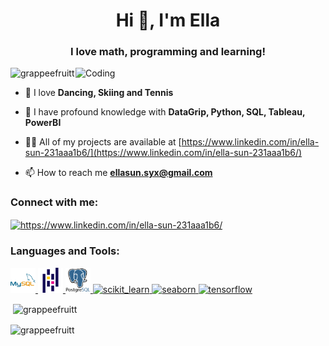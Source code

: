 <h1 align="center">Hi 👋, I'm Ella</h1>
<h3 align="center">I love math, programming and learning!</h3>
<img align="right" alt="Coding" width="400" src="https://media3.giphy.com/media/CuuSHzuc0O166MRfjt/giphy.gif?cid=ecf05e477yvghb9k2bzvabmcllf9qed0ww7yi337wvnkz9m5&ep=v1_gifs_search&rid=giphy.gif&ct=g">


<p align="left"> <img src="https://komarev.com/ghpvc/?username=grappeefruitt&label=Profile%20views&color=0e75b6&style=flat" alt="grappeefruitt" /> </p>

- 🌱 I love **Dancing, Skiing and Tennis**

- 👯 I have profound knowledge with **DataGrip, Python, SQL, Tableau, PowerBI**

- 👨‍💻 All of my projects are available at [https://www.linkedin.com/in/ella-sun-231aaa1b6/](https://www.linkedin.com/in/ella-sun-231aaa1b6/)

- 📫 How to reach me **ellasun.syx@gmail.com**

<h3 align="left">Connect with me:</h3>
<p align="left">
<a href="https://linkedin.com/in/https://www.linkedin.com/in/ella-sun-231aaa1b6/" target="blank"><img align="center" src="https://raw.githubusercontent.com/rahuldkjain/github-profile-readme-generator/master/src/images/icons/Social/linked-in-alt.svg" alt="https://www.linkedin.com/in/ella-sun-231aaa1b6/" height="30" width="40" /></a>
</p>

<h3 align="left">Languages and Tools:</h3>
<p align="left"> <a href="https://www.mysql.com/" target="_blank" rel="noreferrer"> <img src="https://raw.githubusercontent.com/devicons/devicon/master/icons/mysql/mysql-original-wordmark.svg" alt="mysql" width="40" height="40"/> </a> <a href="https://pandas.pydata.org/" target="_blank" rel="noreferrer"> <img src="https://raw.githubusercontent.com/devicons/devicon/2ae2a900d2f041da66e950e4d48052658d850630/icons/pandas/pandas-original.svg" alt="pandas" width="40" height="40"/> </a> <a href="https://www.postgresql.org" target="_blank" rel="noreferrer"> <img src="https://raw.githubusercontent.com/devicons/devicon/master/icons/postgresql/postgresql-original-wordmark.svg" alt="postgresql" width="40" height="40"/> </a> <a href="https://scikit-learn.org/" target="_blank" rel="noreferrer"> <img src="https://upload.wikimedia.org/wikipedia/commons/0/05/Scikit_learn_logo_small.svg" alt="scikit_learn" width="40" height="40"/> </a> <a href="https://seaborn.pydata.org/" target="_blank" rel="noreferrer"> <img src="https://seaborn.pydata.org/_images/logo-mark-lightbg.svg" alt="seaborn" width="40" height="40"/> </a> <a href="https://www.tensorflow.org" target="_blank" rel="noreferrer"> <img src="https://www.vectorlogo.zone/logos/tensorflow/tensorflow-icon.svg" alt="tensorflow" width="40" height="40"/> </a> </p>

<p>&nbsp;<img align="center" src="https://github-readme-stats.vercel.app/api?username=grappeefruitt&show_icons=true&locale=en" alt="grappeefruitt" /></p>

<p><img align="center" src="https://github-readme-streak-stats.herokuapp.com/?user=grappeefruitt&" alt="grappeefruitt" /></p>

